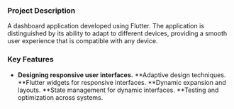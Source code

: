 ### Project Description

A dashboard application developed using Flutter. The application is distinguished by its ability to adapt to different devices, providing a smooth user experience that is compatible with any device.

### Key Features

- **Designing responsive user interfaces.**
 **Adaptive design techniques.
 **Flutter widgets for responsive interfaces.
 **Dynamic expansion and layouts.
 **State management for dynamic interfaces.
 **Testing and optimization across systems.

